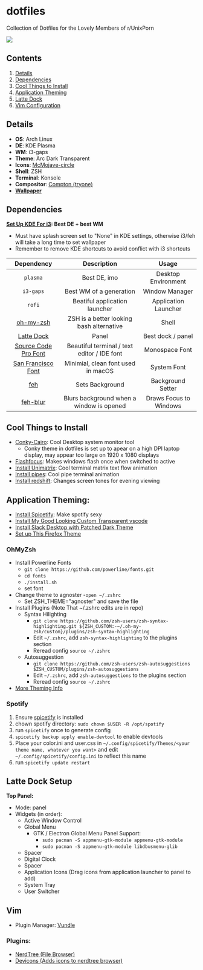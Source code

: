 # dotfiles
Collection of Dotfiles for the Lovely Members of r/UnixPorn

![](/screenshot.png "")

## Contents ##
1. [Details](#details)
2. [Dependencies](#dependencies)
3. [Cool Things to Install](#coolinstall)
4. [Application Theming](#application-theming)
5. [Latte Dock](#dock)
6. [Vim Configuration](#vim)

<a name="details"></a>
## Details ##
- **OS**: Arch Linux
- **DE**: KDE Plasma
- **WM**: i3-gaps
- **Theme**: Arc Dark Transparent
- **Icons**: [McMojave-circle](https://store.kde.org/p/1305429/)
- **Shell**: ZSH
- **Terminal**: Konsole
- **Compositor**: [Compton (tryone)](https://aur.archlinux.org/packages/compton-tryone-git/)
- [**Wallpaper**](https://www.fabuloussavers.com/new_wallpaper/anime_sky_clouds_sunset-wallpapers-2560x1440.shtml)

<a name="dependencies"></a>
## Dependencies ##

**[Set Up KDE For i3](https://medium.com/@vishnu_mad/using-i3-window-manager-with-kde-plasma-c2ac70594d8): Best DE + best WM**
  - Must have splash screen set to "None" in KDE settings, otherwise i3/feh will take a long time to set wallpaper
  - Remember to remove KDE shortcuts to avoid conflict with i3 shortcuts

| Dependency    | Description             | Usage               |
|:-------------:|:-----------------------:| :------------------:|
| `plasma`      | Best DE, imo            | Desktop Environment |
| `i3-gaps`     | Best WM of a generation | Window Manager      |
| `rofi`        | Beatiful application launcher | Application Launcher |
|[oh-my-zsh](https://aur.archlinux.org/packages/oh-my-zsh-git/)|ZSH is a better looking bash alternative|Shell|
|[Latte Dock](https://store.kde.org/p/1169519)|Panel|Best dock / panel|
|[Source Code Pro Font](https://www.fontsquirrel.com/fonts/source-code-pro)|Beautiful terminal / text editor / IDE font|Monospace Font|
|[San Francisco Font](https://aur.archlinux.org/packages/otf-san-francisco/)|Minimial, clean font used in macOS|System Font|
|[feh](https://wiki.archlinux.org/index.php/feh)|Sets Background|Background Setter|
|[feh-blur](https://github.com/rstacruz/feh-blur-wallpaper)|Blurs background when a window is opened|Draws Focus to Windows|

<a name="coolinstall"></a>
## Cool Things to Install ##
- [Conky-Cairo](https://aur.archlinux.org/packages/conky-cairo/): Cool Desktop system monitor tool
  - Conky theme in dotfiles is set up to apear on a high DPI laptop display, may appear too large on 1920 x 1080 displays
- [Flashfocus](https://github.com/fennerm/flashfocus): Makes windows flash once when switched to active
- [Install Unimatrix](https://github.com/will8211/unimatrix): Cool terminal matrix text flow animation
- [Install pipes](https://aur.archlinux.org/packages/bash-pipes/): Cool pipe terminal animation
- [Install redshift](https://wiki.archlinux.org/index.php/Redshift): Changes screen tones for evening viewing

<a name="application-theming"></a>
## Application Theming: ##
  - [Install Spicetify](https://github.com/khanhas/spicetify-cli): Make spotify sexy
  - [Install My Good Looking Custom Transparent vscode](https://github.com/WillPower3309/vscode-transparent)
  - [Install Slack Desktop with Patched Dark Theme](https://aur.archlinux.org/packages/slack-desktop-dark/)
  - [Set up This Firefox Theme](https://github.com/muckSponge/MaterialFox)

### OhMyZsh ###
- Install Powerline Fonts
  - `git clone https://github.com/powerline/fonts.git`
  - `cd fonts`
  - `./install.sh`
  - set font
- Change theme to agnoster
  -`open ~/.zshrc`
  - Set ZSH_THEME="agnoster" and save the file
- Install Plugins (Note That ~/.zshrc edits are in repo)
  - Syntax Hilighting
    - `git clone https://github.com/zsh-users/zsh-syntax-highlighting.git ${ZSH_CUSTOM:-~/.oh-my-zsh/custom}/plugins/zsh-syntax-highlighting`
    - Edit `~/.zshrc`, add `zsh-syntax-highlighting` to the plugins section
    - Reread config `source ~/.zshrc`
  - Autosuggestion
    - `git clone https://github.com/zsh-users/zsh-autosuggestions $ZSH_CUSTOM/plugins/zsh-autosuggestions`
    - Edit `~/.zshrc`, add `zsh-autosuggestions` to the plugins section
    - Reread config `source ~/.zshrc`
- [More Theming Info](https://www.freecodecamp.org/news/jazz-up-your-zsh-terminal-in-seven-steps-a-visual-guide-e81a8fd59a38/)

### Spotify ###
1. Ensure [spicetify](https://github.com/khanhas/spicetify-cli) is installed
2. chown spotify directory: `sudo chown $USER -R /opt/spotify`
3. run `spicetify` once to generate config
4. `spicetify backup apply enable-devtool` to enable devtools
5. Place your color.ini and user.css in `~/.config/spicetify/Themes/<your theme name, whatever you want>` and edit `~/.config/spicetify/config.ini` to reflect this name
6. run `spicetify update restart`

<a name="dock"></a>
## Latte Dock Setup ##
**Top Panel:**
- Mode: panel
- Widgets (in order):
  - Active Window Control
  - Global Menu
    - GTK / Electron Global Menu Panel Support:
      - `sudo pacman -S appmenu-gtk-module appmenu-gtk-module`
      - `sudo pacman -S appmenu-gtk-module libdbusmenu-glib`
  - Spacer
  - Digital Clock
  - Spacer
  - Application Icons (Drag icons from application launcher to panel to add)
  - System Tray
  - User Switcher

<a name="vim"></a>
## Vim ##
- Plugin Manager: [Vundle](https://aur.archlinux.org/packages/vundle-git/)

### Plugins: ###
- [NerdTree (File Browser)](https://github.com/scrooloose/nerdtree)
- [Devicons (Adds icons to nerdtree browser)](https://github.com/ryanoasis/vim-devicons)
